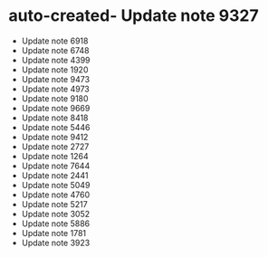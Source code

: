 # auto-created- Update note 9327
- Update note 6918
- Update note 6748
- Update note 4399
- Update note 1920
- Update note 9473
- Update note 4973
- Update note 9180
- Update note 9669
- Update note 8418
- Update note 5446
- Update note 9412
- Update note 2727
- Update note 1264
- Update note 7644
- Update note 2441
- Update note 5049
- Update note 4760
- Update note 5217
- Update note 3052
- Update note 5886
- Update note 1781
- Update note 3923
